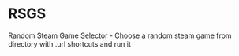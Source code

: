 # RSGS
Random Steam Game Selector - Choose a random steam game from directory with .url shortcuts and run it
